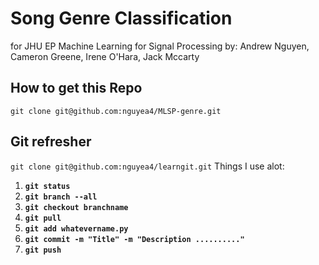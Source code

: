 # Song Genre Classification 
for JHU EP Machine Learning for Signal Processing
by: Andrew Nguyen, Cameron Greene, Irene O'Hara, Jack Mccarty
## How to get this Repo
`git clone git@github.com:nguyea4/MLSP-genre.git`


## Git refresher
`git clone git@github.com:nguyea4/learngit.git`
Things I use alot:  
1. **`git status`**
2. **`git branch --all`**
3. **`git checkout branchname`**
4. **`git pull`**
5. **`git add whatevername.py`**
6. **`git commit -m "Title" -m "Description .........."`**
7. **`git push`**
